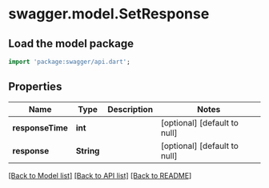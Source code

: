 # swagger.model.SetResponse

## Load the model package
```dart
import 'package:swagger/api.dart';
```

## Properties
Name | Type | Description | Notes
------------ | ------------- | ------------- | -------------
**responseTime** | **int** |  | [optional] [default to null]
**response** | **String** |  | [optional] [default to null]

[[Back to Model list]](../README.md#documentation-for-models) [[Back to API list]](../README.md#documentation-for-api-endpoints) [[Back to README]](../README.md)


